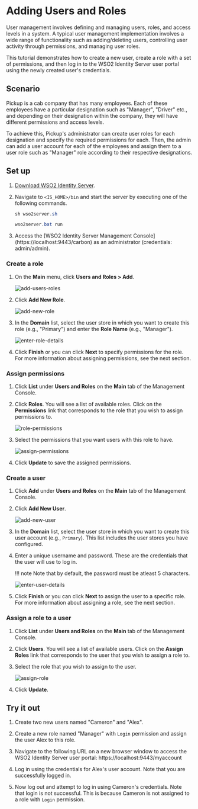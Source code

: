 # Adding Users and Roles

User management involves defining and managing users, roles, and access levels in a system. A typical user management implementation involves a wide range of functionality such as adding/deleting users, controlling user activity through permissions, and managing user roles.  

This tutorial demonstrates how to create a new user, create a role with a set of permissions, and then log in to the
 WSO2 Identity Server user portal using the newly created user's credentials. 

## Scenario

Pickup is a cab company that has many employees. Each of these employees have a particular designation such as "Manager", "Driver" etc., and depending on their designation within the company, they will have different permissions and access levels. 

To achieve this, Pickup's administrator can create user roles for each designation and specify the required permissions for each. Then, the admin can add a user account for each of the employees and assign them to a user role such as "Manager" role according to their respective designations. 

## Set up

1. [Download WSO2 Identity Server](https://wso2.com/identity-and-access-management/).

2. Navigate to `<IS_HOME>/bin` and start the server by executing one of the following commands.

    ``` java tab="Linux/MacOS"
    sh wso2server.sh
    ```

    ``` java tab="Windows"
    wso2server.bat run
    ```

3. Access the [WSO2 Identity Server Management Console] (https://localhost:9443/carbon) as an administrator (credentials: admin/admin).

### Create a role

1. On the **Main** menu, click **Users and Roles > Add**. 

    ![add-users-roles](../assets/img/learn/add-users-roles.png)

2. Click **Add New Role**.

    ![add-new-role](../assets/img/learn/add-new-role.png)

3. In the **Domain** list, select the user store in which you want to create this role (e.g., "Primary") and enter the **Role Name** (e.g., "Manager"). 

    ![enter-role-details](../assets/img/learn/enter-role-details.png)

4. Click **Finish** or you can click **Next** to specify permissions for the role. For more information about assigning permissions, see the next section. 

### Assign permissions

1. Click **List** under **Users and Roles** on the **Main** tab of the Management Console. 

2. Click **Roles**. You will see a list of available roles. Click on the **Permissions** link that corresponds to the role that you wish to assign permissions to. 

    ![role-permissions](../assets/img/learn/role-permissions.png)

3. Select the permissions that you want users with this role to have.

    ![assign-permissions](../assets/img/learn/assign-permissions.png)

4. Click **Update** to save the assigned permissions. 

### Create a user

1. Click **Add** under **Users and Roles** on the **Main** tab of the Management Console.

2. Click **Add New User**. 

    ![add-new-user](../assets/img/learn/add-new-user.png)

3. In the **Domain** list, select the user store in which you want to create this user account (e.g., `Primary`). This list includes the user stores you have configured. 

4. Enter a unique username and password. These are the credentials that the user will use to log in. 

    !!! note
        Note that by default, the password must be atleast 5 characters.

    ![enter-user-details](../assets/img/learn/enter-user-details.png)

5. Click **Finish** or you can click **Next** to assign the user to a specific role. For more information about assigning a role, see the next section. 

### Assign a role to a user

1. Click **List** under **Users and Roles** on the **Main** tab of the Management Console. 

2. Click **Users**. You will see a list of available users. Click on the **Assign Roles** link that corresponds to the user that you wish to assign a role to. 

3. Select the role that you wish to assign to the user. 

    ![assign-role](../assets/img/learn/assign-role.png)

4. Click **Update**.

## Try it out

1. Create two new users named "Cameron" and "Alex".

2. Create a new role named "Manager" with `Login` permission and assign the user Alex to this role. 

3. Navigate to the following URL on a new browser window to access the WSO2 Identity Server user portal: https://localhost:9443/myaccount

4. Log in using the credentials for Alex's user account. Note that you are successfully logged in.

5. Now log out and attempt to log in using Cameron's credentials. Note that login is not successful. This is because Cameron is not assigned to a role with `Login` permission. 
